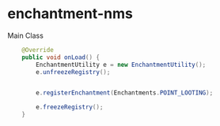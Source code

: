 # enchantment-nms

Main Class
```java
    @Override
    public void onLoad() {
        EnchantmentUtility e = new EnchantmentUtility();
        e.unfreezeRegistry();


        e.registerEnchantment(Enchantments.POINT_LOOTING);

        e.freezeRegistry();
    }
```
